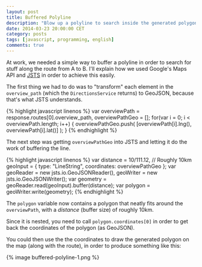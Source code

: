 ```yaml
---
layout: post
title: Buffered Polyline
description: "Blow up a polyline to search inside the generated polygon."
date: 2014-03-23 20:00:00 CET
category: posts
tags: [javascript, programming, english]
comments: true
---
```


At work, we needed a simple way to buffer a polyline in order to search for stuff along the route from A to B. I'll explain how we used Google's Maps API and [JSTS](https://github.com/bjornharrtell/jsts) in order to achieve this easily.

The first thing we had to do was to "transform" each element in the `overview_path` (which the `DirectionsService` returns) to GeoJSON, because that's what JSTS understands.

{% highlight javascript linenos %}
var overviewPath = response.routes[0].overview_path,
    overviewPathGeo = [];
for(var i = 0; i < overviewPath.length; i++) {
    overviewPathGeo.push(
        [overviewPath[i].lng(), overviewPath[i].lat()]
    );
}
{% endhighlight %}

The next step was getting `overviewPathGeo` into JSTS and letting it do the work of buffering the line.

{% highlight javascript linenos %}
var distance = 10/111.12, // Roughly 10km
    geoInput = {
        type: "LineString",
        coordinates: overviewPathGeo
    };
var geoReader = new jsts.io.GeoJSONReader(),
    geoWriter = new jsts.io.GeoJSONWriter();
var geometry = geoReader.read(geoInput).buffer(distance);
var polygon = geoWriter.write(geometry);
{% endhighlight %}

The `polygon` variable now contains a polygon that neatly fits around the `overviewPath`, with a *distance* (buffer size) of roughly 10km.

Since it is nested, you need to call `polygon.coordinates[0]` in order to get back the coordinates of the polygon (as GeoJSON).

You could then use the the coordinates to draw the generated polygon on the map (along with the route), in order to produce something like this:

{% image buffered-polyline-1.png %}
